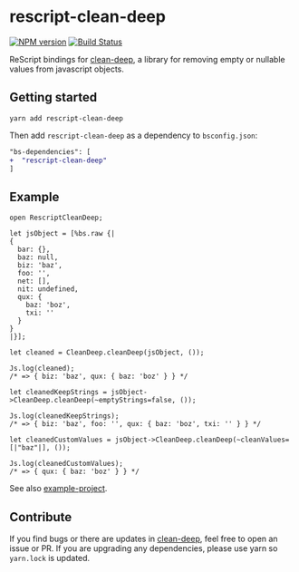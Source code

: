 # rescript-clean-deep

[![NPM version](http://img.shields.io/npm/v/rescript-clean-deep.svg)](https://www.npmjs.org/package/rescript-clean-deep)
[![Build Status](https://travis-ci.org/mikaello/rescript-clean-deep.svg?branch=master)](https://travis-ci.org/mikaello/rescript-clean-deep)

ReScript bindings for [clean-deep](https://github.com/nunofgs/clean-deep), a library for
removing empty or nullable values from javascript objects.

## Getting started

```
yarn add rescript-clean-deep
```

Then add `rescript-clean-deep` as a dependency to `bsconfig.json`:

```diff
"bs-dependencies": [
+  "rescript-clean-deep"
]
```

## Example

```reason
open RescriptCleanDeep;

let jsObject = [%bs.raw {|
{
  bar: {},
  baz: null,
  biz: 'baz',
  foo: '',
  net: [],
  nit: undefined,
  qux: {
    baz: 'boz',
    txi: ''
  }
}
|}];

let cleaned = CleanDeep.cleanDeep(jsObject, ());

Js.log(cleaned);
/* => { biz: 'baz', qux: { baz: 'boz' } } */

let cleanedKeepStrings = jsObject->CleanDeep.cleanDeep(~emptyStrings=false, ());

Js.log(cleanedKeepStrings);
/* => { biz: 'baz', foo: '', qux: { baz: 'boz', txi: '' } } */

let cleanedCustomValues = jsObject->CleanDeep.cleanDeep(~cleanValues=[|"baz"|], ());

Js.log(cleanedCustomValues);
/* => { qux: { baz: 'boz' } } */
```

See also [example-project](./example).

## Contribute

If you find bugs or there are updates in
[clean-deep](https://github.com/nunofgs/clean-deep), feel free to open an issue
or PR. If you are upgrading any dependencies, please use yarn so `yarn.lock` is
updated.
